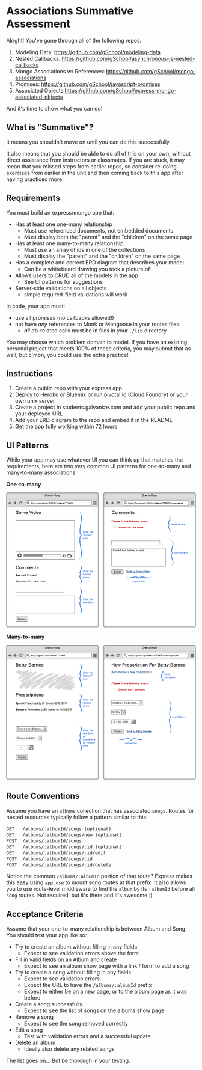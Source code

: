 # Associations Summative Assessment

Alright!  You've gone through all of the following repos:

1. Modeling Data: https://github.com/gSchool/modeling-data
1. Nested Callbacks: https://github.com/gSchool/asynchronous-js-nested-callbacks
1. Mongo Associations w/ References: https://github.com/gSchool/mongo-associations
1. Promises: https://github.com/gSchool/javascript-promises
1. Associated Objects https://github.com/gSchool/express-mongo-associated-objects

And it's time to show what you can do!

## What is "Summative"?

It means you shouldn't move on until you can do this successfully.

It also means that you should be able to do all of this on your own, without direct assistance from instructors or classmates.  If you are stuck, it may mean that you missed steps from earlier repos, so consider re-doing exercises from earlier in the unit and then coming back to this app after having practiced more.

## Requirements

You must build an express/mongo app that:

- Has at least one one-many relationship
  - Must use referenced documents, not embedded documents
  - Must display both the "parent" and the "children" on the same page
- Has at least one many-to-many relationship
  - Must use an array of ids in one of the collections
  - Must display the "parent" and the "children" on the same page
- Has a complete and correct ERD diagram that describes your model
  - Can be a whiteboard drawing you took a picture of
- Allows users to CRUD all of the models in the app
  - See UI patterns for suggestions
- Server-side validations on all objects
  - simple required-field validations will work

In code, your app must:

- use all promises (no callbacks allowed!)
- not have _any_ references to Monk or Mongoose in your routes files
  - _all_ db-related calls must be in files in your `./lib` directory

You may choose which problem domain to model.  If you have an existing personal project that meets 100% of these criteria, you may submit that as well, but c'mon, you could use the extra practice!

## Instructions

1. Create a public repo with your express app
1. Deploy to Heroku or Bluemix or run.pivotal.io (Cloud Foundry) or your own unix server
1. Create a project in students.galvanize.com and add your public repo and your deployed URL
1. Add your ERD diagram to the repo and embed it in the README
1. Get the app fully working within 72 hours

## UI Patterns

While your app may use whatever UI you can think up that matches the requirements, here are two very common UI patterns for one-to-many and many-to-many associations:

**One-to-many**

![](wireframes/one-to-many-ui-pattern.png)

**Many-to-many**

![](wireframes/many-to-many-ui-pattern.png)

## Route Conventions

Assume you have an `albums` collection that has associated `songs`.  Routes for nested resources typically follow a pattern similar to this:

```
GET   /albums/:albumId/songs (optional)
GET   /albums/:albumId/songs/new (optional)
POST  /albums/:albumId/songs
GET   /albums/:albumId/songs/:id (optional)
GET   /albums/:albumId/songs/:id/edit
POST  /albums/:albumId/songs/:id
POST  /albums/:albumId/songs/:id/delete
```

Notice the common `/albums/:albumId` portion of that route?  Express makes this easy using `app.use` to mount song routes at that prefix.  It also allows you to use route-level middleware to find the `album` by its `:albumId` before all `song` routes.  Not required, but it's there and it's awesome :)

## Acceptance Criteria

Assume that your one-to-many relationship is between Album and Song.  You should test your app like so:

- Try to create an album without filling in any fields
  - Expect to see validation errors above the form
- Fill in valid fields on an Album and create
  - Expect to see an album show page with a link / form to add a song
- Try to create a song without filling in any fields
  - Expect to see validation errors
  - Expect the URL to have the `/albums/:albumId` prefix
  - Expect to either be on a new page, or to the album page as it was before
- Create a song successfully
  - Expect to see the list of songs on the albums show page
- Remove a song
  - Expect to see the song removed correctly
- Edit a song
  - Test with validation errors and a successful update
- Delete an album
  - Ideally also delete any related songs

The list goes on... But be thorough in your testing.
